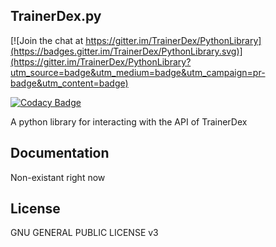 ## TrainerDex.py

[![Join the chat at https://gitter.im/TrainerDex/PythonLibrary](https://badges.gitter.im/TrainerDex/PythonLibrary.svg)](https://gitter.im/TrainerDex/PythonLibrary?utm_source=badge&utm_medium=badge&utm_campaign=pr-badge&utm_content=badge)

[![Codacy Badge](https://api.codacy.com/project/badge/Grade/69d9bdae805b403291ad42ce3ba0381d)](https://www.codacy.com/app/JayTurnr/TrainerDex.py?utm_source=github.com&utm_medium=referral&utm_content=JayTurnr/TrainerDex.py&utm_campaign=badger)

A python library for interacting with the API of TrainerDex

## Documentation

Non-existant right now

## License

GNU GENERAL PUBLIC LICENSE v3
